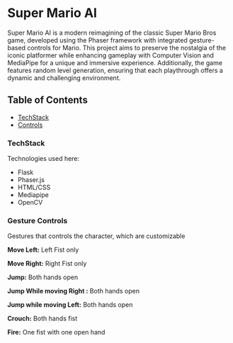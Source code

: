 # **Super Mario AI**

Super Mario AI is a modern reimagining of the classic Super Mario Bros game, developed using the Phaser framework with integrated gesture-based controls for Mario. This project aims to preserve the nostalgia of the iconic platformer while enhancing gameplay with Computer Vision and MediaPipe for a unique and immersive experience. Additionally, the game features random level generation, ensuring that each playthrough offers a dynamic and challenging environment.


## **Table of Contents**

- [TechStack](#TeckStack)
- [Controls](#Controls)

### TechStack

Technologies used here:

- Flask
- Phaser.js
- HTML/CSS
- Mediapipe
- OpenCV

### Gesture Controls

Gestures that controls the character, which are customizable

**Move Left:** Left Fist only

**Move Right:** Right Fist only

**Jump:** Both hands open

**Jump While moving Right :** Both hands open

**Jump while moving Left:** Both hands open

**Crouch:** Both hands fist

**Fire:** One fist with one open hand
